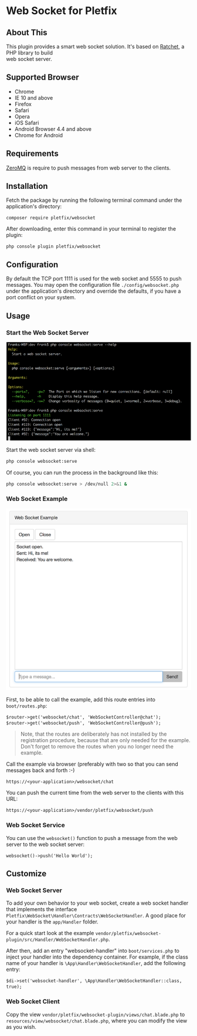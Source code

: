 # Web Socket for Pletfix

## About This

This plugin provides a smart web socket solution. It's based on [Ratchet](http://socketo.me/), a PHP library to build  
web socket server.

## Supported Browser

- Chrome
- IE 10 and above
- Firefox
- Safari
- Opera
- iOS Safari
- Android Browser 4.4 and above
- Chrome for Android

## Requirements

[ZeroMQ](http://zeromq.org/bindings:php) is require to push messages from web server to the clients.

## Installation

Fetch the package by running the following terminal command under the application's directory:

    composer require pletfix/websocket

After downloading, enter this command in your terminal to register the plugin:

    php console plugin pletfix/websocket

## Configuration
    
By default the TCP port 1111 is used for the web socket and 5555 to push messages.
You may open the configuration file `./config/websocket.php` under the application's directory and override the 
defaults, if you have a port conflict on your system.

## Usage

### Start the Web Socket Server

![Screenshot Server](https://raw.githubusercontent.com/pletfix/websocket-plugin/master/screenshot_server.png)
    
Start the web socket server via shell:

```bash
php console websocket:serve
```
   
Of course, you can run the process in the background like this:

```bash
php console websocket:serve > /dev/null 2>&1 &
```
    
### Web Socket Example
    
![Screenshot Example](https://raw.githubusercontent.com/pletfix/websocket-plugin/master/screenshot_example.png)
    
First, to be able to call the example, add this route entries into `boot/routes.php`:
   
    $router->get('websocket/chat', 'WebSocketController@chat');
    $router->get('websocket/push', 'WebSocketController@push');
    
> Note, that the routes are deliberately has not installed by the registration procedure, because that are only needed 
> for the example. Don't forget to remove the routes when you no longer need the example.
        
Call the example via browser (preferably with two so that you can send messages back and forth :-)   

```http
https://<your-application>/websocket/chat
```

You can push the current time from the web server to the clients with this URL:

```http
https://<your-application>/vendor/pletfix/websocket/push
```

### Web Socket Service 
    
You can use the `websocket()` function to push a message from the web server to the web socket server:
       
    websocket()->push('Hello World');
    
## Customize

### Web Socket Server

To add your own behavior to your web socket, create a web socket handler that implements the interface 
`Pletfix\WebSocket\Handler\Contracts\WebSocketHandler`. A good place for your handler is the `app/Handler` folder.

For a quick start look at the example `vendor/pletfix/websocket-plugin/src/Handler/WebSocketHandler.php`.

After then, add an entry "websocket-handler" into `boot/services.php` to inject your handler into the dependency container.
For example, if the class name of your handler is `\App\Handler\WebSocketHandler`, add the following entry:
 
    $di->set('websocket-handler', \App\Handler\WebSocketHandler::class, true);

### Web Socket Client

Copy the view `vendor/pletfix/websocket-plugin/views/chat.blade.php` to `resources/view/websocket/chat.blade.php`, 
where you can modify the view as you wish.

